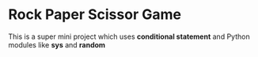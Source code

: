 # Rock Paper Scissor Game
This is a super mini project which uses **conditional statement** and Python modules like **sys** and **random**
